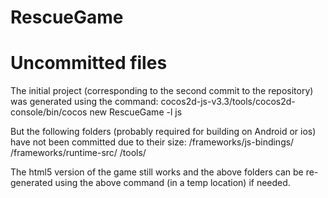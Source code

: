 # RescueGame

# Uncommitted files

The initial project (corresponding to the second commit to the repository) was generated using the command:
cocos2d-js-v3.3/tools/cocos2d-console/bin/cocos new RescueGame -l js

But the following folders (probably required for building on Android or ios) have not been committed due to their size:
/frameworks/js-bindings/
/frameworks/runtime-src/
/tools/

The html5 version of the game still works and the above folders can be re-generated using the above command (in a temp location) if needed.


